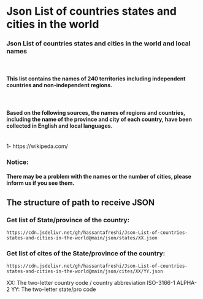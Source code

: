 # Json List of countries states and cities in the world 
 ### Json List of countries states and cities in the world  and local names
<br /> 

 #### This list contains the names of 240 territories including independent countries and non-independent regions.
<br /> 

 #### Based on the following sources, the names of regions and countries, including the name of the province and city of each country, have been collected in English and local languages.
<br /> 
1- https://wikipeda.com/


<br /> 

### Notice: 
#### There may be a problem with the names or the number of cities, please inform us if you see them.


## The structure of path to receive JSON

### Get list of State/province of the country:
```
https://cdn.jsdelivr.net/gh/hassantafreshi/Json-List-of-countries-states-and-cities-in-the-world@main/json/states/XX.json
```



### Get list of cites of the State/province of the country:
```
https://cdn.jsdelivr.net/gh/hassantafreshi/Json-List-of-countries-states-and-cities-in-the-world@main/json/cites/XX/YY.json
```

XX: The two-letter country code / country abbreviation ISO-3166-1 ALPHA-2
YY: The two-letter state/pro code

